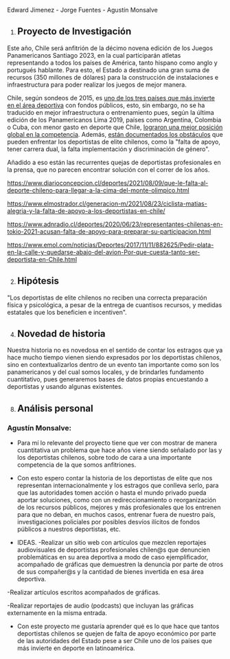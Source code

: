 Edward Jimenez - Jorge Fuentes - Agustín Monsalve

1) ## Proyecto de Investigación
Este año, Chile será anfitrión de la décimo novena edición de los Juegos Panamericanos Santiago 2023, en la cual participarán atletas representando a todos los países de América, tanto hispano como anglo y portugués hablante. Para esto, el Estado a destinado una gran suma de recursos (350 millones de dólares) para la construcción de instalaciones e infraestructura para poder realizar los juegos de mejor manera. 

Chile, según sondeos de 2015, es [uno de los tres países que más invierte en el área deportiva](https://www.forbes.com.mx/las-naciones-que-mas-invierten-en-deporte-en-america-latina/) con fondos públicos, esto, sin embargo, no se ha traducido en mejor infraestructura o entrenamiento pues, según la última edición de los Panamericanos Lima 2019, países como Argentina, Colombia o Cuba, con menor gasto en deporte que Chile, [lograron una mejor posición global en la competencia](https://www.emol.com/especiales/2019/deportes/Panamericanos-Lima2019/medallero.asp). Además, [están documentados los obstáculos](https://www.scielo.br/j/mov/a/3Pk7Wbcjj9Xpkqv9SZn6DDH/) que pueden enfrentar los deportistas de elite chilenos, como la "falta de apoyo, tener carrera dual, la falta implementación y discriminación de género". 

Añadido a eso están las recurrentes quejas de deportistas profesionales en la prensa, que no parecen encontrar solución con el correr de los años.

https://www.diarioconcepcion.cl/deportes/2021/08/09/que-le-falta-al-deporte-chileno-para-llegar-a-la-cima-del-monte-olimpico.html

https://www.elmostrador.cl/generacion-m/2021/08/23/ciclista-matias-alegria-y-la-falta-de-apoyo-a-los-deportistas-en-chile/


https://www.adnradio.cl/deportes/2020/06/23/representantes-chilenas-en-tokio-2021-acusan-falta-de-apoyo-para-preparar-su-participacion.html


https://www.emol.com/noticias/Deportes/2017/11/11/882625/Pedir-plata-en-la-calle-y-quedarse-abajo-del-avion-Por-que-cuesta-tanto-ser-deportista-en-Chile.html


2) ## Hipótesis
"Los deportistas de elite chilenos no reciben una correcta preparación física y psicológica, a pesar de la entrega de cuantisos recursos, y medidas estatales que los beneficien e incentiven".

4) ## Novedad de historia
Nuestra historia no es novedosa en el sentido de contar los estragos que ya hace mucho tiempo vienen siendo expresados por los deportistas chilenos, sino en contextualizarlos dentro de un evento tan importante como son los panamericanos y del cual somos locales, y de brindarles fundamento cuantitativo, pues generaremos bases de datos propias encuestando a deportistas y usando algunas existentes.

8) ## Análisis personal

### Agustín Monsalve: 
* Para mí lo relevante del proyecto tiene que ver con mostrar de manera cuantitativa un problema que hace años viene siendo señalado por las y los deportistas chilenos, sobre todo de cara a una importante competencia de la que somos anfitriones.

*  Con esto espero contar la historia de los deportistas de elite que nos representan internacionalmente y los estragos que conlleva serlo, para que las autoridades tomen acción o hasta el mundo privado pueda aportar soluciones, como con un redireccionamiento o reorganización de los recursos públicos, mejores y más profesionales que los entrenen para que no deban, en muchos casos, entrenar fuera de nuestro país, investigaciones policiales por posibles desvíos ilícitos de fondos públicos a nuestros deportistas, etc.

* IDEAS.
-Realizar un sitio web con artículos que mezclen reportajes audiovisuales de deportistas profesionales chilen@s que denuncien problemáticas en su area deportiva a modo de caso ejemplificador, acompañado de gráficas que demuestren la denuncia por parte de otros de sus compañer@s y la cantidad de bienes invertida en esa área deportiva.

-Realizar artículos escritos acompañados de gráficas.

-Realizar reportajes de audio (podcasts) que incluyan las gráficas externamente en la misma entrada.

* Con este proyecto me gustaría aprender qué es lo que hace que tantos deportistas chilenos se quejen de falta de apoyo económico por parte de las autoridades del Estado pese a ser Chile uno de los países que más invierte en deporte en latinoamérica.